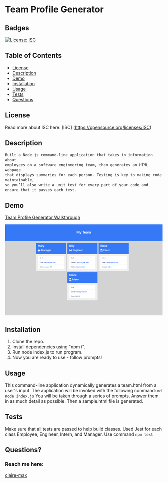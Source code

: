 # Team Profile Generator

  ## Badges
  [![License: ISC](https://img.shields.io/badge/License-ISC-blue.svg)](https://opensource.org/licenses/ISC)

  ## Table of Contents
  * [License](#license)
  * [Description](#description)
  * [Demo](#Demo)
  * [Installation](#installation)
  * [Usage](#usage)
  * [Tests](#tests)
  * [Questions](#questions)

  ## License
  Read more about ISC here:
  [ISC] (https://opensource.org/licenses/ISC)

## Description
    Built a Node.js command-line application that takes in information about 
    employees on a software engineering team, then generates an HTML webpage 
    that displays summaries for each person. Testing is key to making code maintainable, 
    so you’ll also write a unit test for every part of your code and ensure that it passes each test.
    
  ## Demo  
   
   [Team Profile Generator Walkthrough](https://drive.google.com/file/d/1DzmmQmZH330qjHqv_Yu1EE_wUFR2F4-J/view)

   ![alt text](./assets/myteamdemo.png)
   
  ## Installation
  1. Clone the repo.
  2. Install dependencies using "npm i".  
  3. Run node index.js to run program.
  4. Now you are ready to use - follow prompts!

  ## Usage
  This command-line application dynamically generates a team.html from a user's input. The application will be invoked with the following command: ```md node index.js``` You will be taken through a series of prompts. Answer them in as much detail as possible. Then a sample.html file is generated. 

  ## Tests
  Make sure that all tests are passed to help build classes. Used Jest for each class Employee, Engineer, Intern, and Manager. Use command ```npm test```


  ## Questions?
  ### Reach me here: 
  [claire-max](https://github.com/claire-max)  